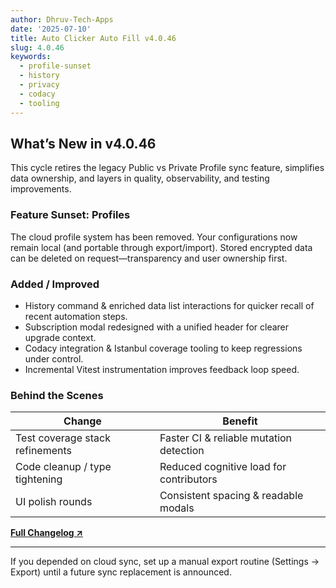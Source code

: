 ```yaml
---
author: Dhruv-Tech-Apps
date: '2025-07-10'
title: Auto Clicker Auto Fill v4.0.46
slug: 4.0.46
keywords:
  - profile-sunset
  - history
  - privacy
  - codacy
  - tooling
---
```


## What’s New in v4.0.46

This cycle retires the legacy Public vs Private Profile sync feature, simplifies data ownership, and layers in quality, observability, and testing improvements.

### Feature Sunset: Profiles

The cloud profile system has been removed. Your configurations now remain local (and portable through export/import). Stored encrypted data can be deleted on request—transparency and user ownership
first.

### Added / Improved

- History command & enriched data list interactions for quicker recall of recent automation steps.
- Subscription modal redesigned with a unified header for clearer upgrade context.
- Codacy integration & Istanbul coverage tooling to keep regressions under control.
- Incremental Vitest instrumentation improves feedback loop speed.

### Behind the Scenes

| Change                          | Benefit                                 |
| ------------------------------- | --------------------------------------- |
| Test coverage stack refinements | Faster CI & reliable mutation detection |
| Code cleanup / type tightening  | Reduced cognitive load for contributors |
| UI polish rounds                | Consistent spacing & readable modals    |

**[Full Changelog ↗](https://github.com/Dhruv-Techapps/auto-clicker-auto-fill/compare/v4.0.46.4...v4.0.46.8)**

---

If you depended on cloud sync, set up a manual export routine (Settings → Export) until a future sync replacement is announced.

